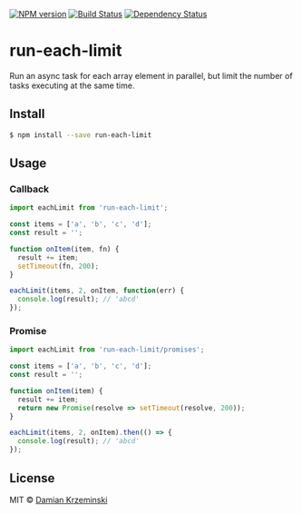[![NPM version][npm-image]][npm-url]
[![Build Status][build-image]][build-url]
[![Dependency Status][deps-image]][deps-url]

# run-each-limit

Run an async task for each array element in parallel, but limit the number of tasks executing at the same time.

## Install

```sh
$ npm install --save run-each-limit
```

## Usage

### Callback

```js
import eachLimit from 'run-each-limit';

const items = ['a', 'b', 'c', 'd'];
const result = '';

function onItem(item, fn) {
  result += item;
  setTimeout(fn, 200);
}

eachLimit(items, 2, onItem, function(err) {
  console.log(result); // 'abcd'
});

```

### Promise

```js
import eachLimit from 'run-each-limit/promises';

const items = ['a', 'b', 'c', 'd'];
const result = '';

function onItem(item) {
  result += item;
  return new Promise(resolve => setTimeout(resolve, 200));
}

eachLimit(items, 2, onItem).then(() => {
  console.log(result); // 'abcd'
});

```

## License

MIT © [Damian Krzeminski](https://pirxpilot.me)

[npm-image]: https://img.shields.io/npm/v/run-each-limit
[npm-url]: https://npmjs.org/package/run-each-limit

[build-url]: https://github.com/pirxpilot/run-each-limit/actions/workflows/check.yaml
[build-image]: https://img.shields.io/github/actions/workflow/status/pirxpilot/run-each-limit/check.yaml?branch=main

[deps-image]: https://img.shields.io/librariesio/release/npm/run-each-limit
[deps-url]: https://libraries.io/npm/run-each-limit
